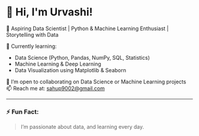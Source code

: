 # 👋 Hi, I'm Urvashi!

🎯 Aspiring Data Scientist | Python & Machine Learning Enthusiast | Storytelling with Data  

🌱 Currently learning:
- Data Science (Python, Pandas, NumPy, SQL, Statistics)
- Machine Learning & Deep Learning
- Data Visualization using Matplotlib & Seaborn



💬 I’m open to collaborating on Data Science or Machine Learning projects  
📫 Reach me at: sahup9002@gmail.com

---

### ⚡ Fun Fact:
> I’m passionate about data, and learning every day. 

